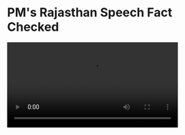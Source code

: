 # PM's Rajasthan Speech Fact Checked


<a href="https://bafybeiewft3nfsupyjmjprdtikotltahc5amn2pqwwo72jrmu5jswd54ia.ipfs.nectarnode.io/?token=eyJhbGciOiJIUzI1NiIsInR5cCI6IkpXVCJ9.eyJjaWQiOiJiYWZ5YmVpZXdmdDNuZnN1cHlqbWpwcmR0aWtvdGx0YWhjNWFtbjJwcXd3bzcyanJtdTVqc3dkNTRpYSIsInByb2plY3RfdXVpZCI6IjkyZjMzNzNmLTVhYzAtNGE2ZS04OWEwLTNlNGU4NjEwYzk4OSIsImlhdCI6MTcxMzgwNTk0NSwic3ViIjoiSVBGUy10b2tlbiJ9.3GndYpPteWa8V4a5RS7C2u7QoMnRKS47GC103JG_JIc" target="_blank">
  <video controls width="400">
    <source src="https://bafybeiewft3nfsupyjmjprdtikotltahc5amn2pqwwo72jrmu5jswd54ia.ipfs.nectarnode.io/?token=eyJhbGciOiJIUzI1NiIsInR5cCI6IkpXVCJ9.eyJjaWQiOiJiYWZ5YmVpZXdmdDNuZnN1cHlqbWpwcmR0aWtvdGx0YWhjNWFtbjJwcXd3bzcyanJtdTVqc3dkNTRpYSIsInByb2plY3RfdXVpZCI6IjkyZjMzNzNmLTVhYzAtNGE2ZS04OWEwLTNlNGU4NjEwYzk4OSIsImlhdCI6MTcxMzgwNTk0NSwic3ViIjoiSVBGUy10b2tlbiJ9.3GndYpPteWa8V4a5RS7C2u7QoMnRKS47GC103JG_JIc" type="video/mp4">
    <!-- Add additional source elements for different video formats if needed -->
    Your browser does not support the video tag.
  </video>
</a>
